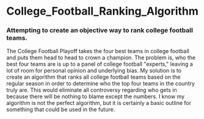 # College_Football_Ranking_Algorithm
### Attempting to create an objective way to rank college football teams.

The College Football Playoff takes the four best teams in college football and puts them head to head to crown a champion. The problem is, who the best four teams are is up to a panel of college football "experts," leaving a lot of room for personal opinion and underlying bias. My solution is to create an algorithm that ranks all college football teams based on the regular season in order to determine who the top four teams in the country truly are. This would eliminate all controversy regarding who gets in because there will be nothing to blame except the numbers. I know my algorithm is not the perfect algorithm, but it is certainly a basic outline for something that could be used in the future.
